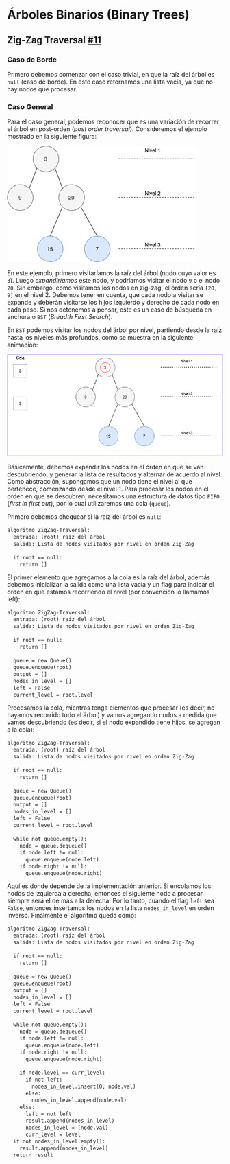 # Árboles Binarios (Binary Trees)

## Zig-Zag Traversal [#11][i11]

### Caso de Borde

Primero debemos comenzar con el caso trivial, en que la raíz del árbol es `null` (caso de borde). En este caso retornamos una lista vacía, ya que no hay nodos que procesar.


### Caso General

Para el caso general, podemos reconocer que es una variación de recorrer el árbol en post-orden (_post order traversal_). Consideremos el ejemplo mostrado en la siguiente figura:

![Alt text](https://raw.githubusercontent.com/dpalmasan/code-challenges/master/imgs/binary_tree/zigzag_s1.png "Ejemplo BT")

En este ejemplo, primero visitaríamos la raíz del árbol (nodo cuyo valor es `3`). Luego _expandiríamos_ este nodo, y podríamos visitar el nodo `9` o el nodo `20`. Sin embargo, como visitamos los nodos en zig-zag, el órden sería `[20, 9]` en el nivel 2. Debemos tener en cuenta, que cada nodo a visitar se expande y deberán visitarse los hijos izquierdo y derecho de cada nodo en cada paso. Si nos detenemos a pensar, este es un caso de búsqueda en anchura o `BST` (_Breadth First Search_).

En `BST` podemos visitar los nodos del árbol por nivel, partiendo desde la raíz hasta los niveles más profundos, como se muestra en la siguiente animación:

![Alt text](https://raw.githubusercontent.com/dpalmasan/code-challenges/master/imgs/binary_tree/zigzag_steps.gif "BST")

Básicamente, debemos expandir los nodos en el órden en que se van descubriendo, y generar la lista de resultados y alternar de acuerdo al nivel. Como abstracción, supongamos que un nodo tiene el nivel al que pertenece, comenzando desde el nivel 1. Para procesar los nodos en el orden en que se descubren, necesitamos una estructura de datos tipo `FIFO` (_first in first out_), por lo cual utilizaremos una cola (`queue`). 


Primero debemos chequear si la raíz del árbol es `null`:

```
algoritmo ZigZag-Traversal:
  entrada: (root) raíz del árbol
  salida: Lista de nodos visitados por nivel en orden Zig-Zag

  if root == null:
    return []
```

El primer elemento que agregamos a la cola es la raíz del árbol, además debemos inicializar la salida como una lista vacía y un flag para indicar el orden en que estamos recorriendo el nivel (por convención lo llamamos left):

```
algoritmo ZigZag-Traversal:
  entrada: (root) raíz del árbol
  salida: Lista de nodos visitados por nivel en orden Zig-Zag

  if root == null:
    return []

  queue = new Queue()
  queue.enqueue(root)
  output = []
  nodes_in_level = []
  left = False
  current_level = root.level
```

Procesamos la cola, mientras tenga elementos que procesar (es decir, no hayamos recorrido todo el árbol) y vamos agregando nodos a medida que vamos descubriendo (es decir, si el nodo expandido tiene hijos, se agregan a la cola):

```
algoritmo ZigZag-Traversal:
  entrada: (root) raíz del árbol
  salida: Lista de nodos visitados por nivel en orden Zig-Zag

  if root == null:
    return []

  queue = new Queue()
  queue.enqueue(root)
  output = []
  nodes_in_level = []
  left = False
  current_level = root.level

  while not queue.empty():
    node = queue.dequeue()
    if node.left != null:
      queue.enqueue(node.left)
    if node.right != null:
      queue.enqueue(node.right)
```

Aquí es donde depende de la implementación anterior. Si encolamos los nodos de izquierda a derecha, entonces el siguiente nodo a procesar siempre será el de más a la derecha. Por lo tanto, cuando el flag `left` sea `False`, entonces insertamos los nodos en la lista `nodes_in_level` en orden inverso. Finalmente el algoritmo queda como:

```
algoritmo ZigZag-Traversal:
  entrada: (root) raíz del árbol
  salida: Lista de nodos visitados por nivel en orden Zig-Zag

  if root == null:
    return []

  queue = new Queue()
  queue.enqueue(root)
  output = []
  nodes_in_level = []
  left = False
  current_level = root.level

  while not queue.empty():
    node = queue.dequeue()
    if node.left != null:
      queue.enqueue(node.left)
    if node.right != null:
      queue.enqueue(node.right)

    if node.level == curr_level:
      if not left:
        nodes_in_level.insert(0, node.val)
      else:
        nodes_in_level.append(node.val)
    else:
      left = not left
      result.append(nodes_in_level)
      nodes_in_level = [node.val]
      curr_level = level
  if not nodes_in_level.empty():
    result.append(nodes_in_level)
  return result
```

[i11]: https://github.com/dpalmasan/code-challenges/issues/11
